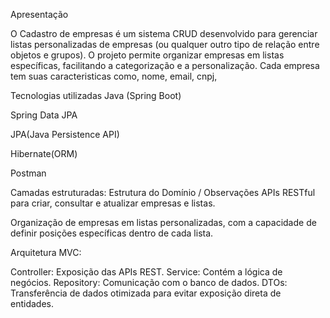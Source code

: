Apresentação

O Cadastro de empresas é um sistema CRUD desenvolvido para gerenciar listas personalizadas de empresas (ou qualquer outro tipo de relação entre objetos e grupos). O projeto permite organizar empresas em listas específicas, facilitando a categorização e a personalização. Cada empresa tem suas caracteristicas como, nome, email, cnpj, 

Tecnologias utilizadas
Java (Spring Boot)

Spring Data JPA

JPA(Java Persistence API)

Hibernate(ORM)

Postman

Camadas estruturadas:
Estrutura do Domínio / Observações
APIs RESTful para criar, consultar e atualizar empresas e listas.

Organização de empresas em listas personalizadas, com a capacidade de definir posições específicas dentro de cada lista.

Arquitetura MVC:

Controller: Exposição das APIs REST.
Service: Contém a lógica de negócios.
Repository: Comunicação com o banco de dados.
DTOs: Transferência de dados otimizada para evitar exposição direta de entidades.
